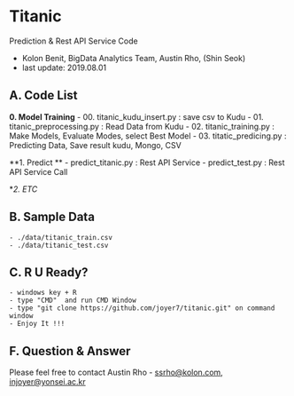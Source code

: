 
# Titanic 
Prediction & Rest API Service Code 
- Kolon Benit, BigData Analytics Team, Austin Rho, (Shin Seok)
- last update: 2019.08.01 

## A. Code List
**0. Model Training**
    - 00. titanic_kudu_insert.py : save csv to Kudu
    - 01. titanic_preprocessing.py : Read Data from Kudu
    - 02. titanic_training.py : Make Models, Evaluate Modes, select Best Model
    - 03. titatic_predicing.py : Predicting Data, Save result kudu, Mongo, CSV

**1. Predict **
    - predict_titanic.py : Rest API Service 
    - predict_test.py : Rest API Service Call 

**2. ETC*


## B. Sample Data
    - ./data/titanic_train.csv 
    - ./data/titanic_test.csv 

## C. R U Ready?
    - windows key + R
    - type "CMD"  and run CMD Window
    - type "git clone https://github.com/joyer7/titanic.git" on command window
    - Enjoy It !!!
    

## F. Question & Answer
Please feel free to contact Austin Rho 
    - ssrho@kolon.com, injoyer@yonsei.ac.kr



